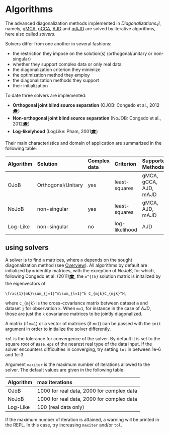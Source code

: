 # Algorithms

The advanced diagonalization methods implemented in *Diagonalizations.jl*,
namely, [gMCA](@ref), [gCCA](@ref), [AJD](@ref) and [mAJD](@ref)
are solved by iterative algorithms, here also called *solvers*.

Solvers differ from one another in several fashions:
- the restriction they impose on the solution(s) (orthogonal/unitary or non-singular)
- whether they support complex data or only real data
- the diagonalization criterion they minimize
- the optimization method they employ
- the diagonalization methods they support
- their initialization

To date three solvers are implemented:

- **Orthogonal joint blind source separation** (OJOB: Congedo et al., 2012[🎓](@ref))
- **Non-orthogonal joint blind source separation** (NoJOB: Congedo et al., 2012[🎓](@ref))
- **Log-likelyhood** (LogLike: Pham, 2001[🎓](@ref))

Their main characteristics and domain of application are summarized in the following table:

| Algorithm  | Solution | Complex data | Criterion | Supported Methods |
|:-----------|:---------|:-------------|:----------|:--------|
| OJoB       | Orthogonal/Unitary| yes       | least-squares | gMCA, gCCA, AJD, mAJD |
| NoJoB      | non-singular| yes       | least-squares | gMCA, AJD, mAJD |
| Log-Like   | non-singular| no        | log-likelihood | AJD |

## using solvers

A solver is to find ``m`` matrices, where ``m`` depends on the
sought diagonalization method (see [Overview](@ref)).
All algorithms by default are initialized by ``m`` identity
matrices, with the exception of *NoJoB*,
for which, following Congedo et al. (2011)[🎓](@ref), the ``m^{th}`` solution
matrix is initalized by the eigenvectors of

``\frac{1}{mk}\sum_{j=1}^m\sum_{l=1}^k C_{mjk}C_{mjk}^H``,

where ``C_{mjk}`` is the cross-covariance matrix between dataset
``m`` and dataset ``j`` for observation ``k``. When ``m=1``,
for instance in the case of *AJD*, those are just the ``k`` covariance matrices
to be jointly diagonalized.

A matrix (if ``m=1``) or a vector of matrices (if ``m>1``) can be passed with the `init` argument in order to initialize
the solver differently.

`tol` is the tolerance for convergence of the solver.
By default it is set to the square root of `Base.eps` of the nearest real type of the data input. If the solver encounters difficulties in converging, try setting `tol` in between 1e-6 and 1e-3.

Argument `maxiter` is the maximum number of iterations allowed to the solver. The default values are given in the following table:

| Algorithm  | max iterations |
|:-----------|:---------------|
| OJoB       | 1000 for real data, 2000 for complex data |
| NoJoB      | 1000 for real data, 2000 for complex data |
| Log-Like   | 100 (real data only)|


If the maximum number of iteration
is attained, a warning will be printed in the REPL.
In this case, try increasing `maxiter` and/or `tol`.
